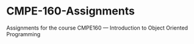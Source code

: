 # CMPE-160-Assignments
Assignments for the course CMPE160 — Introduction to Object Oriented Programming
